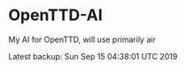 # OpenTTD-AI
My AI for OpenTTD, will use primarily air

Latest backup: Sun Sep 15 04:38:01 UTC 2019
